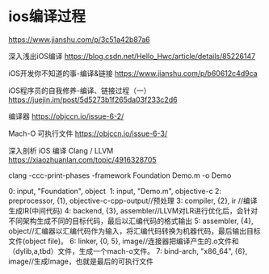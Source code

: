 # ios编译过程
https://www.jianshu.com/p/3c51a42b87a6

深入浅出iOS编译
https://blog.csdn.net/Hello_Hwc/article/details/85226147

iOS开发你不知道的事-编译&链接
https://www.jianshu.com/p/b60612c4d9ca

iOS程序员的自我修养-编译、链接过程（一）
https://juejin.im/post/5d5273b1f265da03f233c2d6

编译器
https://objccn.io/issue-6-2/

Mach-O 可执行文件
https://objccn.io/issue-6-3/

 深入剖析 iOS 编译 Clang / LLVM 
 https://xiaozhuanlan.com/topic/4916328705

clang -ccc-print-phases -framework Foundation Demo.m -o Demo 

0: input, "Foundation", object 
1: input, "Demo.m", objective-c
2: preprocessor, {1}, objective-c-cpp-output//预处理
3: compiler, {2}, ir //编译生成IR(中间代码)
4: backend, {3}, assembler//LLVM对LR进行优化后，会针对不同架构生成不同的目标代码，最后以汇编代码的格式输出
5: assembler, {4}, object//汇编器以汇编代码作为输入，将汇编代码转换为机器代码，最后输出目标文件(object file)。
6: linker, {0, 5}, image//连接器把编译产生的.o文件和（dylib,a,tbd）文件，生成一个mach-o文件。
7: bind-arch, "x86_64", {6}, image//生成Image，也就是最后的可执行文件
